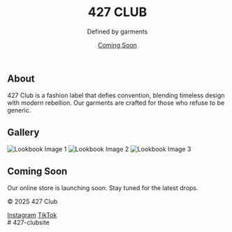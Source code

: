 <!DOCTYPE html>
<html lang="en">
<head>
  <meta charset="UTF-8" />
  <meta name="viewport" content="width=device-width, initial-scale=1.0"/>
  <title>427 Club</title>
  <link rel="stylesheet" href="styles.css" />
</head>
<body>
  <header class="hero">
    <div class="hero-content">
      <h1>427 CLUB</h1>
      <p class="tagline">Defined by garments</p>
      <a href="#coming-soon" class="cta-button">Coming Soon</a>
    </div>
  </header>

  <section class="about">
    <h2>About</h2>
    <p>
      427 Club is a fashion label that defies convention, blending timeless design with modern rebellion. Our garments are crafted for those who refuse to be generic.
    </p>
  </section>

  <section class="gallery">
    <h2>Gallery</h2>
    <div class="gallery-images">
      <img src="image1.jpg" alt="Lookbook Image 1" />
      <img src="image2.jpg" alt="Lookbook Image 2" />
      <img src="image3.jpg" alt="Lookbook Image 3" />
    </div>
  </section>

  <section id="coming-soon" class="coming-soon">
    <h2>Coming Soon</h2>
    <p>Our online store is launching soon. Stay tuned for the latest drops.</p>
  </section>

  <footer class="footer">
    <p>© 2025 427 Club</p>
    <div class="social-links">
      <a href="https://instagram.com/427club" target="_blank">Instagram</a>
      <a href="https://tiktok.com/@427club" target="_blank">TikTok</a>
    </div>
  </footer>
</body>
</html># 427-clubsite

